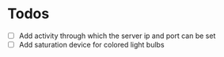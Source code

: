 # Todos 
* [ ] Add activity through which the server ip and port can be set
* [ ] Add saturation device for colored light bulbs